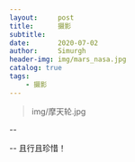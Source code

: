 ```yaml
---
layout:     post
title:      摄影
subtitle:   
date:       2020-07-02
author:     Simurgh
header-img: img/mars_nasa.jpg
catalog: true
tags:
    - 摄影
---
```


>img/摩天轮.jpg






--




--
且行且珍惜！




